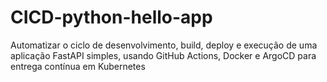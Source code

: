 # CICD-python-hello-app
Automatizar o ciclo de desenvolvimento, build, deploy e execução de uma aplicação FastAPI simples, usando GitHub Actions, Docker e ArgoCD para entrega contínua em Kubernetes
